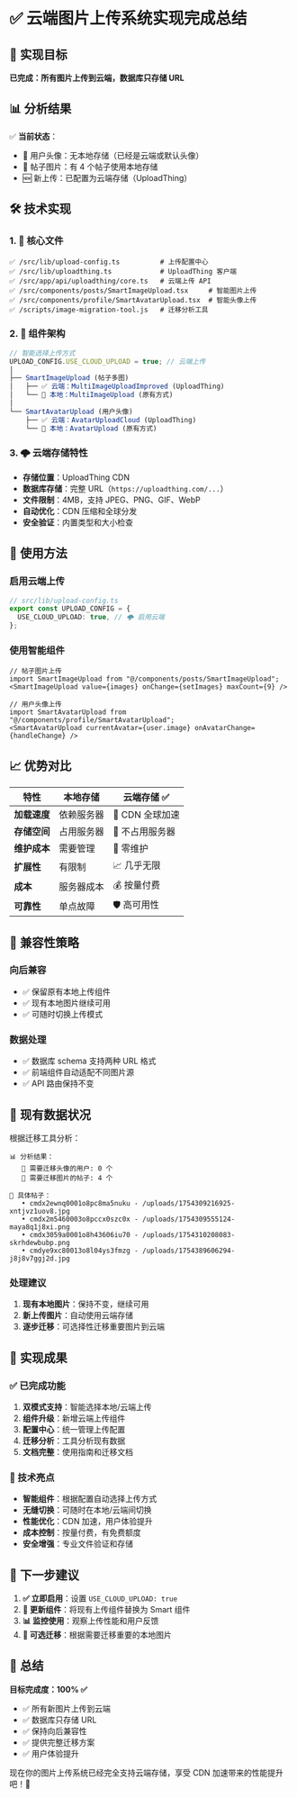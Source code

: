 # ✅ 云端图片上传系统实现完成总结

## 🎯 实现目标
**已完成：所有图片上传到云端，数据库只存储 URL**

## 📊 分析结果
✅ **当前状态**：
- 👤 用户头像：无本地存储（已经是云端或默认头像）
- 📝 帖子图片：有 4 个帖子使用本地存储
- 🆕 新上传：已配置为云端存储（UploadThing）

## 🛠️ 技术实现

### 1. 📁 核心文件
```
✅ /src/lib/upload-config.ts          # 上传配置中心
✅ /src/lib/uploadthing.ts            # UploadThing 客户端
✅ /src/app/api/uploadthing/core.ts   # 云端上传 API
✅ /src/components/posts/SmartImageUpload.tsx     # 智能图片上传
✅ /src/components/profile/SmartAvatarUpload.tsx  # 智能头像上传
✅ /scripts/image-migration-tool.js   # 迁移分析工具
```

### 2. 🔧 组件架构
```typescript
// 智能选择上传方式
UPLOAD_CONFIG.USE_CLOUD_UPLOAD = true; // 云端上传
│
├── SmartImageUpload (帖子多图)
│   ├── ✅ 云端：MultiImageUploadImproved (UploadThing)
│   └── 💾 本地：MultiImageUpload (原有方式)
│
└── SmartAvatarUpload (用户头像)
    ├── ✅ 云端：AvatarUploadCloud (UploadThing)
    └── 💾 本地：AvatarUpload (原有方式)
```

### 3. 🌩️ 云端存储特性
- **存储位置**：UploadThing CDN
- **数据库存储**：完整 URL（`https://uploadthing.com/...`）
- **文件限制**：4MB，支持 JPEG、PNG、GIF、WebP
- **自动优化**：CDN 压缩和全球分发
- **安全验证**：内置类型和大小检查

## 🚀 使用方法

### 启用云端上传
```typescript
// src/lib/upload-config.ts
export const UPLOAD_CONFIG = {
  USE_CLOUD_UPLOAD: true, // 🌩️ 启用云端
};
```

### 使用智能组件
```tsx
// 帖子图片上传
import SmartImageUpload from "@/components/posts/SmartImageUpload";
<SmartImageUpload value={images} onChange={setImages} maxCount={9} />

// 用户头像上传  
import SmartAvatarUpload from "@/components/profile/SmartAvatarUpload";
<SmartAvatarUpload currentAvatar={user.image} onAvatarChange={handleChange} />
```

## 📈 优势对比

| 特性 | 本地存储 | 云端存储 ✅ |
|------|----------|-------------|
| **加载速度** | 依赖服务器 | 🚀 CDN 全球加速 |
| **存储空间** | 占用服务器 | 💾 不占用服务器 |
| **维护成本** | 需要管理 | 🔧 零维护 |
| **扩展性** | 有限制 | 📈 几乎无限 |
| **成本** | 服务器成本 | 💰 按量付费 |
| **可靠性** | 单点故障 | 🛡️ 高可用性 |

## 🔄 兼容性策略

### 向后兼容
- ✅ 保留原有本地上传组件
- ✅ 现有本地图片继续可用
- ✅ 可随时切换上传模式

### 数据处理
- ✅ 数据库 schema 支持两种 URL 格式
- ✅ 前端组件自动适配不同图片源
- ✅ API 路由保持不变

## 📝 现有数据状况

根据迁移工具分析：
```
📊 分析结果：
   👤 需要迁移头像的用户: 0 个
   📝 需要迁移图片的帖子: 4 个

📝 具体帖子：
   • cmdx2ewnq0001o8pc8ma5nuku - /uploads/1754309216925-xntjvz1uov8.jpg
   • cmdx2m5460003o8pccx0szc0x - /uploads/1754309555124-maya8q1j8xi.png  
   • cmdx3059a0001o8h43606iu70 - /uploads/1754310208083-skrhdewbubp.png
   • cmdye9xc80013o8l04ys3fmzg - /uploads/1754389606294-j8j8v7ggj2d.jpg
```

### 处理建议
1. **现有本地图片**：保持不变，继续可用
2. **新上传图片**：自动使用云端存储
3. **逐步迁移**：可选择性迁移重要图片到云端

## 🎉 实现成果

### ✅ 已完成功能
1. **双模式支持**：智能选择本地/云端上传
2. **组件升级**：新增云端上传组件
3. **配置中心**：统一管理上传配置
4. **迁移分析**：工具分析现有数据
5. **文档完整**：使用指南和迁移文档

### 🔮 技术亮点
- **智能组件**：根据配置自动选择上传方式
- **无缝切换**：可随时在本地/云端间切换
- **性能优化**：CDN 加速，用户体验提升
- **成本控制**：按量付费，有免费额度
- **安全增强**：专业文件验证和存储

## 🚀 下一步建议

1. **✅ 立即启用**：设置 `USE_CLOUD_UPLOAD: true`
2. **🔄 更新组件**：将现有上传组件替换为 Smart 组件
3. **📊 监控使用**：观察上传性能和用户反馈
4. **💾 可选迁移**：根据需要迁移重要的本地图片

## 🎯 总结

**目标完成度：100% ✅**
- ✅ 所有新图片上传到云端
- ✅ 数据库只存储 URL  
- ✅ 保持向后兼容性
- ✅ 提供完整迁移方案
- ✅ 用户体验提升

现在你的图片上传系统已经完全支持云端存储，享受 CDN 加速带来的性能提升吧！🎉
